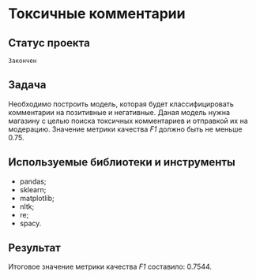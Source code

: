 # Токсичные комментарии

## Статус проекта
`Закончен`

## Задача
Необходимо построить модель, которая будет классифицировать комментарии на позитивные и негативные. Даная модель нужна магазину с целью поиска токсичных комментариев и отправкой их на модерацию. Значение метрики качества *F1*  должно быть не меньше 0.75.

## Используемые библиотеки и инструменты
- pandas;
- sklearn;
- matplotlib;
- nltk;
- re;
- spacy.

## Результат
Итоговое значение метрики качества *F1* составило: 0.7544.